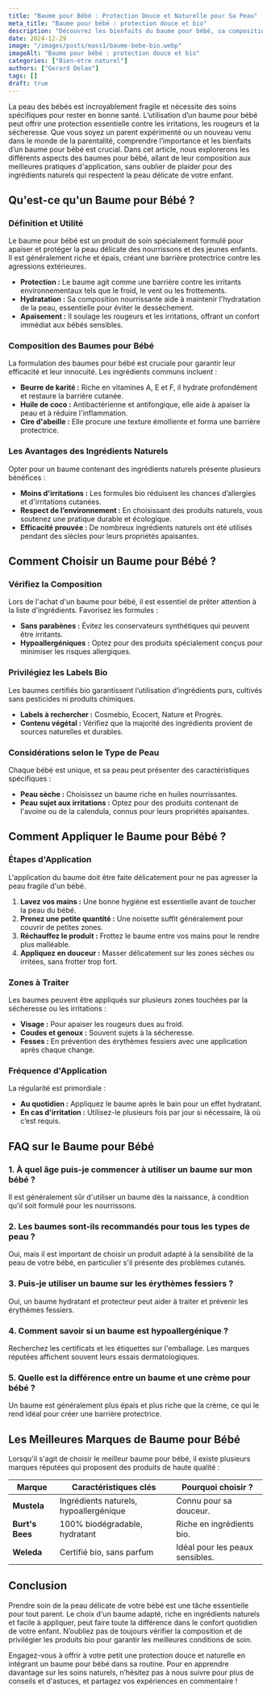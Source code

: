 ```yaml
---
title: "Baume pour Bébé : Protection Douce et Naturelle pour Sa Peau"
meta_title: "Baume pour bébé : protection douce et bio"
description: "Découvrez les bienfaits du baume pour bébé, sa composition naturelle, et comment bien l'appliquer pour protéger la peau délicate de votre enfant."
date: 2024-12-29
image: "/images/posts/mass1/baume-bebe-bio.webp"
imageAlt: "Baume pour bébé : protection douce et bio"
categories: ["Bien-etre naturel"]
authors: ["Gerard Delao"]
tags: []
draft: true
---
```


La peau des bébés est incroyablement fragile et nécessite des soins spécifiques pour rester en bonne santé. L’utilisation d’un baume pour bébé peut offrir une protection essentielle contre les irritations, les rougeurs et la sécheresse. Que vous soyez un parent expérimenté ou un nouveau venu dans le monde de la parentalité, comprendre l’importance et les bienfaits d’un baume pour bébé est crucial. Dans cet article, nous explorerons les différents aspects des baumes pour bébé, allant de leur composition aux meilleures pratiques d'application, sans oublier de plaider pour des ingrédients naturels qui respectent la peau délicate de votre enfant. 

## Qu'est-ce qu'un Baume pour Bébé ?

### Définition et Utilité
Le baume pour bébé est un produit de soin spécialement formulé pour apaiser et protéger la peau délicate des nourrissons et des jeunes enfants. Il est généralement riche et épais, créant une barrière protectrice contre les agressions extérieures.

- **Protection :** Le baume agit comme une barrière contre les irritants environnementaux tels que le froid, le vent ou les frottements.
- **Hydratation :** Sa composition nourrissante aide à maintenir l'hydratation de la peau, essentielle pour éviter le dessèchement.
- **Apaisement :** Il soulage les rougeurs et les irritations, offrant un confort immédiat aux bébés sensibles.

### Composition des Baumes pour Bébé
La formulation des baumes pour bébé est cruciale pour garantir leur efficacité et leur innocuité. Les ingrédients communs incluent :

- **Beurre de karité :** Riche en vitamines A, E et F, il hydrate profondément et restaure la barrière cutanée.
- **Huile de coco :** Antibactérienne et antifongique, elle aide à apaiser la peau et à réduire l'inflammation.
- **Cire d'abeille :** Elle procure une texture émolliente et forma une barrière protectrice.

### Les Avantages des Ingrédients Naturels
Opter pour un baume contenant des ingrédients naturels présente plusieurs bénéfices :

- **Moins d'irritations :** Les formules bio réduisent les chances d’allergies et d'irritations cutanées.
- **Respect de l’environnement :** En choisissant des produits naturels, vous soutenez une pratique durable et écologique.
- **Efficacité prouvée :** De nombreux ingrédients naturels ont été utilisés pendant des siècles pour leurs propriétés apaisantes.

## Comment Choisir un Baume pour Bébé ?

### Vérifiez la Composition
Lors de l'achat d'un baume pour bébé, il est essentiel de prêter attention à la liste d'ingrédients. Favorisez les formules :

- **Sans parabènes :** Évitez les conservateurs synthétiques qui peuvent être irritants.
- **Hypoallergéniques :** Optez pour des produits spécialement conçus pour minimiser les risques allergiques.

### Privilégiez les Labels Bio
Les baumes certifiés bio garantissent l’utilisation d’ingrédients purs, cultivés sans pesticides ni produits chimiques.

- **Labels à rechercher :** Cosmebio, Ecocert, Nature et Progrès.
- **Contenu végétal :** Vérifiez que la majorité des ingrédients provient de sources naturelles et durables.

### Considérations selon le Type de Peau
Chaque bébé est unique, et sa peau peut présenter des caractéristiques spécifiques :

- **Peau sèche :** Choisissez un baume riche en huiles nourrissantes.
- **Peau sujet aux irritations :** Optez pour des produits contenant de l'avoine ou de la calendula, connus pour leurs propriétés apaisantes.
  
## Comment Appliquer le Baume pour Bébé ?

### Étapes d'Application
L'application du baume doit être faite délicatement pour ne pas agresser la peau fragile d'un bébé.

1. **Lavez vos mains :** Une bonne hygiène est essentielle avant de toucher la peau du bébé.
2. **Prenez une petite quantité :** Une noisette suffit généralement pour couvrir de petites zones.
3. **Réchauffez le produit :** Frottez le baume entre vos mains pour le rendre plus malléable.
4. **Appliquez en douceur :** Masser délicatement sur les zones sèches ou irritées, sans frotter trop fort.

### Zones à Traiter
Les baumes peuvent être appliqués sur plusieurs zones touchées par la sécheresse ou les irritations :

- **Visage :** Pour apaiser les rougeurs dues au froid.
- **Coudes et genoux :** Souvent sujets à la sécheresse.
- **Fesses :** En prévention des érythèmes fessiers avec une application après chaque change.

### Fréquence d'Application
La régularité est primordiale :

- **Au quotidien :** Appliquez le baume après le bain pour un effet hydratant.
- **En cas d'irritation :** Utilisez-le plusieurs fois par jour si nécessaire, là où c’est requis.

## FAQ sur le Baume pour Bébé

### 1. À quel âge puis-je commencer à utiliser un baume sur mon bébé ?
Il est généralement sûr d'utiliser un baume dès la naissance, à condition qu'il soit formulé pour les nourrissons.

### 2. Les baumes sont-ils recommandés pour tous les types de peau ?
Oui, mais il est important de choisir un produit adapté à la sensibilité de la peau de votre bébé, en particulier s'il présente des problèmes cutanés.

### 3. Puis-je utiliser un baume sur les érythèmes fessiers ?
Oui, un baume hydratant et protecteur peut aider à traiter et prévenir les érythèmes fessiers.

### 4. Comment savoir si un baume est hypoallergénique ?
Recherchez les certificats et les étiquettes sur l'emballage. Les marques réputées affichent souvent leurs essais dermatologiques.

### 5. Quelle est la différence entre un baume et une crème pour bébé ?
Un baume est généralement plus épais et plus riche que la crème, ce qui le rend idéal pour créer une barrière protectrice.

## Les Meilleures Marques de Baume pour Bébé

Lorsqu'il s'agit de choisir le meilleur baume pour bébé, il existe plusieurs marques réputées qui proposent des produits de haute qualité :

| Marque              | Caractéristiques clés          | Pourquoi choisir ?          |
|--------------------|-------------------------------|-----------------------------|
| **Mustela**        | Ingrédients naturels, hypoallergénique | Connu pour sa douceur.     |
| **Burt's Bees**    | 100% biodégradable, hydratant | Riche en ingrédients bio.   |
| **Weleda**         | Certifié bio, sans parfum      | Idéal pour les peaux sensibles. |

## Conclusion 

Prendre soin de la peau délicate de votre bébé est une tâche essentielle pour tout parent. Le choix d'un baume adapté, riche en ingrédients naturels et facile à appliquer, peut faire toute la différence dans le confort quotidien de votre enfant. N’oubliez pas de toujours vérifier la composition et de privilégier les produits bio pour garantir les meilleures conditions de soin.

Engagez-vous à offrir à votre petit une protection douce et naturelle en intégrant un baume pour bébé dans sa routine. Pour en apprendre davantage sur les soins naturels, n’hésitez pas à nous suivre pour plus de conseils et d'astuces, et partagez vos expériences en commentaire !

